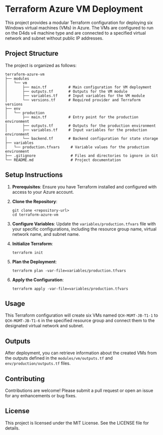 # Terraform Azure VM Deployment

This project provides a modular Terraform configuration for deploying six Windows virtual machines (VMs) in Azure. The VMs are configured to run on the D4ds v4 machine type and are connected to a specified virtual network and subnet without public IP addresses.

## Project Structure

The project is organized as follows:

```
terraform-azure-vm
├── modules
│   └── vm
│       ├── main.tf          # Main configuration for VM deployment
│       ├── outputs.tf       # Outputs for the VM module
│       ├── variables.tf     # Input variables for the VM module
│       └── versions.tf      # Required provider and Terraform versions
├── env
│   └── production
│       ├── main.tf          # Entry point for the production environment
│       ├── outputs.tf       # Outputs for the production environment
│       ├── variables.tf     # Input variables for the production environment
│       └── backend.tf       # Backend configuration for state storage
├── variables
│   └── production.tfvars     # Variable values for the production environment
├── .gitignore                # Files and directories to ignore in Git
└── README.md                 # Project documentation
```

## Setup Instructions

1. **Prerequisites**: Ensure you have Terraform installed and configured with access to your Azure account.

2. **Clone the Repository**:
   ```
   git clone <repository-url>
   cd terraform-azure-vm
   ```

3. **Configure Variables**: Update the `variables/production.tfvars` file with your specific configurations, including the resource group name, virtual network name, and subnet name.

4. **Initialize Terraform**:
   ```
   terraform init
   ```

5. **Plan the Deployment**:
   ```
   terraform plan -var-file=variables/production.tfvars
   ```

6. **Apply the Configuration**:
   ```
   terraform apply -var-file=variables/production.tfvars
   ```

## Usage

This Terraform configuration will create six VMs named `QCH-MGMT-JB-T1-1` to `QCH-MGMT-JB-T1-6` in the specified resource group and connect them to the designated virtual network and subnet.

## Outputs

After deployment, you can retrieve information about the created VMs from the outputs defined in the `modules/vm/outputs.tf` and `env/production/outputs.tf` files.

## Contributing

Contributions are welcome! Please submit a pull request or open an issue for any enhancements or bug fixes.

## License

This project is licensed under the MIT License. See the LICENSE file for details.